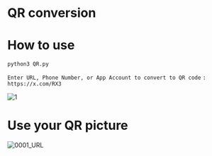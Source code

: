 # QR conversion


# How to use
`python3 QR.py`

`Enter URL, Phone Number, or App Account to convert to QR code` `:` `https://x.com/RX3`


![1](https://github.com/LeerBox/QR-Code-generator/assets/127865341/05357fa3-79dc-4a14-b550-2334e7735dce)



# Use your QR picture

![0001_URL](https://github.com/LeerBox/QR-Code-generator/assets/127865341/3fc3f2c2-e0b0-4d0c-922d-3b2a29003c12)


